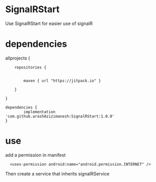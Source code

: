 # SignalRStart
Use SignalRStart for easier use of signalR

# dependencies


allprojects 
{

		repositories {
		
		
			maven { url "https://jitpack.io" }
			
		}
		
	}
	
	dependencies {
	        implementation 'com.github.arashAzizimanesh:SignalRStart:1.0.0'
	}
	
	
	
# use
	
add a permission in manifest


	  <uses-permission android:name="android.permission.INTERNET" />
		
		

Then create a service that inherits signalRService
